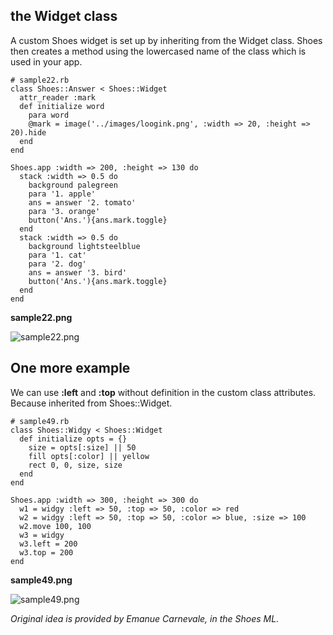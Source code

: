 the Widget class
----------------

A custom Shoes widget is set up by inheriting from the Widget class.
Shoes then creates a method using the lowercased name of the class which is used in your app.

	# sample22.rb
	class Shoes::Answer < Shoes::Widget
	  attr_reader :mark
	  def initialize word
	    para word
	    @mark = image('../images/loogink.png', :width => 20, :height => 20).hide
	  end
	end
	
	Shoes.app :width => 200, :height => 130 do
	  stack :width => 0.5 do
	    background palegreen
	    para '1. apple'
	    ans = answer '2. tomato'
	    para '3. orange'
	    button('Ans.'){ans.mark.toggle}
	  end
	  stack :width => 0.5 do
	    background lightsteelblue
	    para '1. cat'
	    para '2. dog'
	    ans = answer '3. bird'
	    button('Ans.'){ans.mark.toggle}
	  end
	end

**sample22.png**

![sample22.png](http://github.com/ashbb/shoes_tutorial_html/tree/master%2Fimages%2Fsample22.png?raw=true)


One more example
----------------
We can use __:left__ and __:top__ without definition in the custom class attributes.
Because inherited from Shoes::Widget.

	# sample49.rb
	class Shoes::Widgy < Shoes::Widget
	  def initialize opts = {}
	    size = opts[:size] || 50
	    fill opts[:color] || yellow
	    rect 0, 0, size, size
	  end
	end
	
	Shoes.app :width => 300, :height => 300 do
	  w1 = widgy :left => 50, :top => 50, :color => red
	  w2 = widgy :left => 50, :top => 50, :color => blue, :size => 100
	  w2.move 100, 100
	  w3 = widgy
	  w3.left = 200
	  w3.top = 200
	end

**sample49.png**

![sample49.png](http://github.com/ashbb/shoes_tutorial_html/tree/master%2Fimages%2Fsample49.png?raw=true)

*Original idea is provided by Emanue Carnevale, in the Shoes ML.*
